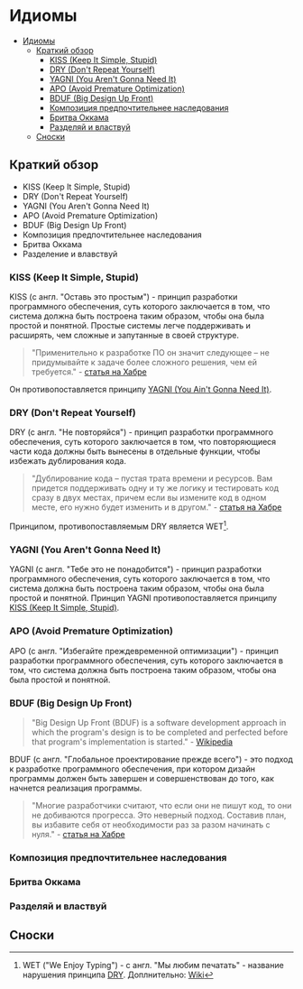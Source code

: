 
# Идиомы

- [Идиомы](#идиомы)
  - [Краткий обзор](#краткий-обзор)
    - [KISS (Keep It Simple, Stupid)](#kiss-keep-it-simple-stupid)
    - [DRY (Don't Repeat Yourself)](#dry-dont-repeat-yourself)
    - [YAGNI (You Aren't Gonna Need It)](#yagni-you-arent-gonna-need-it)
    - [APO (Avoid Premature Optimization)](#apo-avoid-premature-optimization)
    - [BDUF (Big Design Up Front)](#bduf-big-design-up-front)
    - [Композиция предпочтительнее наследования](#композиция-предпочтительнее-наследования)
    - [Бритва Оккама](#бритва-оккама)
    - [Разделяй и властвуй](#разделяй-и-властвуй)
  - [Сноски](#сноски)

## Краткий обзор

- KISS (Keep It Simple, Stupid)
- DRY (Don't Repeat Yourself)
- YAGNI (You Aren't Gonna Need It)
- APO (Avoid Premature Optimization)
- BDUF (Big Design Up Front)
- Композиция предпочтительнее наследования
- Бритва Оккама
- Разделение и влавствуй

### KISS (Keep It Simple, Stupid)

KISS (с англ. "Оставь это простым") - принцип разработки программного обеспечения, суть которого заключается в том, что система должна быть построена таким образом, чтобы она была простой и понятной. Простые системы легче поддерживать и расширять, чем сложные и запутанные в своей структуре. 

> "Применительно к разработке ПО он значит следующее – не придумывайте к задаче более сложного решения, чем ей требуется." - [статья на Хабре](https://habr.com/ru/company/itelma/blog/546372/)

Он противопоставляется принципу [YAGNI (You Ain't Gonna Need It)](#yagni-you-arent-gonna-need-it).

### DRY (Don't Repeat Yourself)

DRY (с англ. "Не повторяйся") - принцип разработки программного обеспечения, суть которого заключается в том, что повторяющиеся части кода должны быть вынесены в отдельные функции, чтобы избежать дублирования кода. 

> "Дублирование кода – пустая трата времени и ресурсов. Вам придется поддерживать одну и ту же логику и тестировать код сразу в двух местах, причем если вы измените код в одном месте, его нужно будет изменить и в другом." - [статья на Хабре](https://habr.com/ru/company/itelma/blog/546372/)

Принципом, противопоставляемым DRY является WET[^1].

### YAGNI (You Aren't Gonna Need It)

YAGNI (с англ. "Тебе это не понадобится") - принцип разработки программного обеспечения, суть которого заключается в том, что система должна быть построена таким образом, чтобы она была простой и понятной. Принцип YAGNI противопоставляется принципу [KISS (Keep It Simple, Stupid)](#kiss-keep-it-simple-stupid).

### APO (Avoid Premature Optimization)

APO (с англ. "Избегайте преждевременной оптимизации") - принцип разработки программного обеспечения, суть которого заключается в том, что система должна быть построена таким образом, чтобы она была простой и понятной.

### BDUF (Big Design Up Front)

> "Big Design Up Front (BDUF) is a software development approach in which the program's design is to be completed and perfected before that program's implementation is started." - [Wikipedia](https://en.wikipedia.org/wiki/Big_Design_Up_Front)

BDUF (с англ. "Глобальное проектирование прежде всего") - это подход к разработке программного обеспечения, при котором дизайн программы должен быть завершен и совершенствован до того, как начнется реализация программы.

> "Многие разработчики считают, что если они не пишут код, то они не добиваются прогресса. Это неверный подход. Составив план, вы избавите себя от необходимости раз за разом начинать с нуля." - [статья на Хабре](https://habr.com/ru/company/itelma/blog/546372/)

### Композиция предпочтительнее наследования

### Бритва Оккама

### Разделяй и властвуй

## Сноски

[^1]: WET ("We Enjoy Typing") - с англ. "Мы любим печатать" - название нарушения принципа [DRY](#dry-dont-repeat-yourself). Доплнительно: [Wiki](https://en.wikipedia.org/wiki/Don't_repeat_yourself#Alternatives)